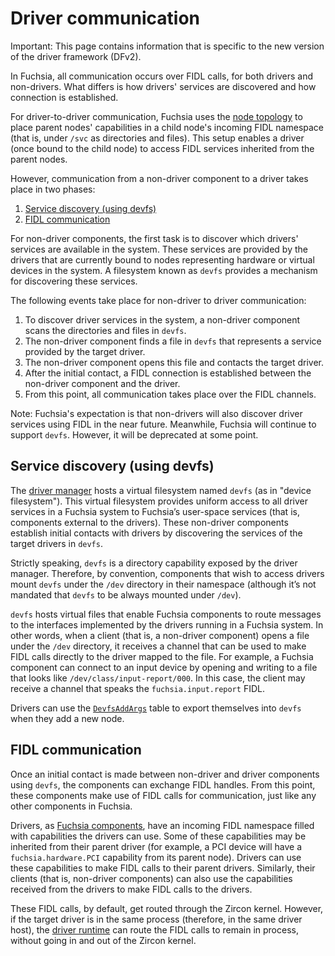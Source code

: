 # Driver communication

Important: This page contains information that is specific to the new
version of the driver framework (DFv2).

In Fuchsia, all communication occurs over FIDL calls, for both drivers and
non-drivers. What differs is how drivers' services are discovered and how
connection is established.

For driver-to-driver communication, Fuchsia uses the
[node topology][node-topology] to place parent nodes' capabilities in a child
node's incoming FIDL namespace (that is, under `/svc` as directories and files).
This setup enables a driver (once bound to the child node) to access FIDL
services inherited from the parent nodes.

However, communication from a non-driver component to a driver takes place in
two phases:

1. [Service discovery (using devfs)](#service_discovery_using_devfs)
1. [FIDL communication](#fidl_communication)

For non-driver components, the first task is to discover which drivers' services
are available in the system. These services are provided by the drivers that are
currently bound to nodes representing hardware or virtual devices in the system.
A filesystem known as `devfs` provides a mechanism for discovering these services.

The following events take place for non-driver to driver communication:

1. To discover driver services in the system, a non-driver component scans the
   directories and files in `devfs`.
2. The non-driver component finds a file in `devfs` that represents a service
   provided by the target driver.
3. The non-driver component opens this file and contacts the target driver.
4. After the initial contact, a FIDL connection is established between the
   non-driver component and the driver.
5. From this point, all communication takes place over the FIDL channels.

Note: Fuchsia's expectation is that non-drivers will also discover
driver services using FIDL in the near future. Meanwhile, Fuchsia will continue
to support `devfs`. However, it will be deprecated at some point.

## Service discovery (using devfs)

The [driver manager][driver-manager] hosts a virtual filesystem named `devfs`
(as in "device filesystem"). This virtual filesystem provides uniform access to
all driver services in a Fuchsia system to Fuchsia’s user-space services
(that is, components external to the drivers). These non-driver components
establish initial contacts with drivers by discovering the services of the
target drivers in `devfs`.

Strictly speaking, `devfs` is a directory capability exposed by the driver
manager. Therefore, by convention, components that wish to access drivers mount
`devfs` under the `/dev` directory in their namespace (although it’s not
mandated that `devfs` to be always mounted under `/dev`).

`devfs` hosts virtual files that enable Fuchsia components to route messages to
the interfaces implemented by the drivers running in a Fuchsia system.
In other words, when a client (that is, a non-driver component) opens a file
under the `/dev` directory, it receives a channel that can be used to make
FIDL calls directly to the driver mapped to the file. For example,
a Fuchsia component can connect to an input device by opening and writing to
a file that looks like `/dev/class/input-report/000`. In this case,
the client may receive a channel that speaks the `fuchsia.input.report` FIDL.

Drivers can use the [`DevfsAddArgs`][devfs-add-args] table to export
themselves into `devfs` when they add a new node.

## FIDL communication

Once an initial contact is made between non-driver and driver components
using `devfs`, the components can exchange FIDL handles. From this point,
these components make use of FIDL calls for communication, just like any
other components in Fuchsia.

Drivers, as [Fuchsia components][components], have an incoming FIDL namespace
filled with capabilities the drivers can use. Some of these capabilities may be
inherited from their parent driver (for example, a PCI device will have
a `fuchsia.hardware.PCI` capability from its parent node). Drivers can use
these capabilities to make FIDL calls to their parent drivers. Similarly,
their clients (that is, non-driver components) can also use the capabilities
received from the drivers to make FIDL calls to the drivers.

These FIDL calls, by default, get routed through the Zircon kernel. However,
if the target driver is in the same process (therefore, in the same
driver host), the [driver runtime][driver-runtime] can route
the FIDL calls to remain in process, without going in and out of
the Zircon kernel.

<!-- Reference links -->

[driver-manager]: driver_framework.md#driver_manager
[driver-runtime]: driver_framework.md#driver_runtime
[node-topology]: drivers_and_nodes.md#node_topology
[devfs-add-args]: https://cs.opensource.google/fuchsia/fuchsia/+/main:sdk/fidl/fuchsia.driver.framwork/topology.fidl
[components]: /docs/concepts/components/v2/README.md
